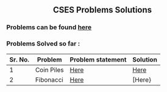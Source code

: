 ## <p align = 'center'>CSES Problems Solutions</p>

### Problems can be found [here](https://cses.fi/problemset/)

### Problems Solved so far :

| Sr. No. | Problem | Problem statement | Solution |
| --- | --- | --- | --- |
| 1 | Coin Piles | [Here](https://cses.fi/problemset/task/1754) | [Here](https://github.com/VISHARAD17/CSES-visharad/blob/main/coin_piles.cpp) |
| 2 | Fibonacci | [Here](https://cses.fi/problemset/task/1722/) | [Here} |
